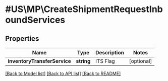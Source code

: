 # #US\MP\CreateShipmentRequestInboundServices

## Properties

Name | Type | Description | Notes
------------ | ------------- | ------------- | -------------
**inventoryTransferService** | **string** | ITS Flag | [optional]


[[Back to Model list]](../) [[Back to API list]](../../Api/US/MP) [[Back to README]](../../README.md)
